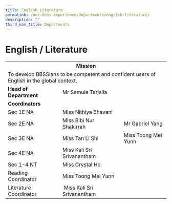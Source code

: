 ```yaml
---
title: English Literature
permalink: /our-bbss-experience/Departments/english-literature/
description: ""
third_nav_title: Departments
---
```

# English / Literature
<div>
<div>
<table>
<tbody>
<tr>
<th colspan="3">Mission</th>
</tr>
<tr>
<td colspan="3">To develop BBSSians to be competent and confident users of English in the global context.</td>
</tr>
<tr>
<td><strong>Head of Department</strong></td>
<td colspan="2">Mr Samuie Tarjalia</td>
</tr>
<tr>
<td><strong>Coordinators</strong></td>
</tr>
<tr>
<td>Sec 1E NA</td>
<td>Miss Nithiya Bhavani</td>
</tr>
<tr>
<td>Sec 2E NA&nbsp;</td>
<td>Miss Bibi Nur Shakirrah&nbsp;</td>
<td>Mr Gabriel Yang</td>
</tr>
<tr>
<td>Sec 3E NA</td>
<td>Miss Tan Li Shi</td>
<td>Miss Toong Mei Yunn</td>
</tr>
<tr>
<td>Sec 4E NA</td>
<td>Miss Kali Sri Srivanantham</td>
</tr>
<tr>
<td>Sec 1-4 NT</td>
<td>Miss Crystal Ho</td>
</tr>
<tr>
<td>Reading Coordinator</td>
<td>Miss Toong Mei Yunn&nbsp;</td>
</tr>
<tr>
<td>Literature Coordinator&nbsp;</td>
<td>&nbsp;Miss Kali Sri Srivanantham</td>
</tr>
</tbody>
</table>
</div>
</div>